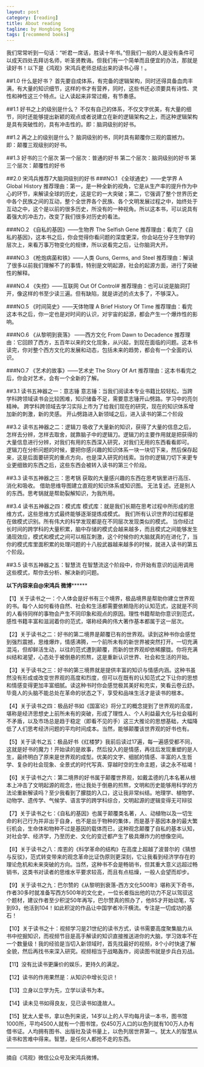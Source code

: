 ```yaml
---
layout: post
category: [reading]
title: About reading
tagline: by Hongbing Song
tags: [recommend books]
---
```

我们常常听到一句话：“听君一席话，胜读十年书。”但我们一般的人是没有条件可以成天四处去拜访名师，听圣贤教诲。但我们有一个简单而且便宜的办法，那就是读好书！以下是《鸿观》宋鸿兵老师总结出来的读书心得！。

<!--more-->

##1.0 什么是好书？ 
首先要自成体系，有完备的逻辑架构，同时还得具备血肉丰满，有大量的知识细节，这样的书才有营养，同时，这些书还必须要具有诗性、灵性和神性这三个特点。让人读起来非常过瘾，有节奏感。 

##1.1 好书之上的级别是什么？ 
不仅有自己的体系，不仅文字优美，有大量的细节，同时还能够提出新颖的观点或者说建立在新的逻辑架构之上，而这种逻辑架构是具有突破性的，具有冲击性的。即：脑洞级别的好书。 

##1.2 再之上的级别是什么？ 
脑洞级别的书，同时具有颠覆你三观的震撼力。即：颠覆三观级别的好书。 

##1.3 好书的三个层次 
第一个层次：普通的好书 
第二个层次：脑洞级别的好书 
第三个层次：颠覆性的好书 

##2.0 宋鸿兵推荐7大脑洞级别的好书 
###NO.1 《全球通史》——史学界 A Global History
推荐理由：第一，是一种全新的视角，它是从生产率的提升作为中心的环节，来解读全球的历史，这是它的一大突破；第二，它强调了整个世界历史中各个民族之间的互动，整个全世界各个民族、各个文明发展过程之中，始终处于互动之中，这个是以前的很多历史，所没有的一种视角。所以这本书，可以说具有着强大的冲击力，改变了我们很多对历史的看法。

###NO.2 《自私的基因》——生物界 The Selfish Gene
推荐理由：看完了《自私的基因》，这本书之后，你会觉得你看问题的深度更深，你会站在分子生物学的层次上，来看万事万物变化的规律，所以说看完之后，让你脑洞大开。

###NO.3 《枪炮病菌和铁》——人类 Guns, Germs, and Steel
推荐理由：解读了很多以前我们理解不了的事情，特别是文明起源，社会的起源方面，进行了突破性的解释。

###NO.4 《失控》——互联网 Out Of Control#
推荐理由：也可以说是脑洞打开，像这样的书至少读三遍。但有缺陷，就是讲述的点太多了，不够深入。

###NO.5 《时间简史》——天体物理 A Brief History Of Time
推荐理由：看完这本书之后，你一定也是对时间的认识，对宇宙的起源，都会产生一个爆炸性的影响。

###NO.6 《从黎明到衰落》 ——西方文化 From Dawn to Decadence
推荐理由：它回顾了西方，五百年以来的文化现象，从兴起，到现在面临的问题。这本书读完，你对整个西方文化的发展和动态，包括未来的趋势，都会有一个全面的认识。

###NO.7 《艺术的故事》——艺术史 The Story Of Art
推荐理由：这本书看完之后，你会对艺术，会有一个全新的了解。

##3.1 读书五神器之一：意志锤 
意志锤：当我们阅读本专业书籍比较轻松，当跨学科跨领域读书会比较困难，知识储备不足，需要意志锤开山劈路。学习中的亮剑精神。 
跨学科跨领域去学习实际上市为了给我们现在的研究，现在的知识体系增加新的刺激，新的灵感。 
开山劈路进入新领域之后，进入读书的第二个阶段 

##3.2 读书五神器之二：逻辑刀 
吸收了大量新的知识，获得了大量的信息之后，怎样去分辨，怎样去取舍，就靠脑子中的逻辑刀。逻辑刀的主要作用就是把获得的大量信息进行分辨，对我们有用的东西深入研究，对我们无用的东西看看即可。 
逻辑刀在分析问题的时候，要把你感兴趣的知识体系一块一块切下来，然后保存起来，这是后面要研究的重点方向，也是深入研究的线索。当你的逻辑刀切下来更专业更细致的东西之后，这些东西会被转入读书的第三个阶段。 

##3.3 读书五神器之三：思考锅 
获取的大量感兴趣的东西在思考锅里进行高压、消化和吸收。 
借助思维导图建立直观的知识体系或知识图。 
无法复述。还是别人的东西。思考锅就是帮助裂解知识，为我所用。  

##3.4 读书五神器之四：模式库 
模式库：就是我们长期在思考过程中所形成的思维方式，这些思维方式最终能够逐渐提炼成模式。 
我们所有认识世界的过程都是在做模式识别。所有伟大的科学发现都是在不同层次发现类似的模式。 
当你经过长时间的跨学科的大量积累，脑中存储的模式会越来越多，而且模式之间能够发生涌现效应，模式和模式之间可以相互刺激，这个时候你的大脑就真的在进化了，当你的模式库里面积累的处理问题的十八般武器越来越多的时候，就进入读书的第五个阶段。 

##3.5 读书五神器之五：智慧流 
在智慧流这个阶段中，你开始有意识的运用调用这些模式，帮你去分析、解决新的问题。 
 

**************以下内容来自@宋鸿兵 微博********************

【1】关于读书之一：个人体会是好书有三个境界，极品境界是帮助你建立世界观的书。每个人如何看待自然、社会和生活都需要依赖隐形的认知范式，这就是不同的人看待同样的事物会产生不同印象和观点的原因。理性书籍帮助你意识到范式，感性书籍丰富和滋润着你的范式，堪称经典的伟大著作基本都属于这一层次。 

【2】关于读书之二：好书的第二境界是颠覆已有的世界观。读到这种书你会感觉到强烈震撼，思维爆炸，情感沸腾，一个前所未有的新世界被突然打开。一切充满混沌，但却鲜活生动，以往的范式遭到颠覆，而新的世界观却依稀朦胧。你将充满纠结和渴望，心态处于被倒悬的煎熬，这是重新认识世界、社会和生活的开始。 

【3】关于读书之三：好书的第三境界就是提供丰富的知识与情感内涵。这种书虽然没有形成或改变世界观的高度和烈度，但可以在既有的认知范式之下让你的思想和情感变得更加丰富细腻。读这种书时你会感觉极其美好和充实，笑看云卷云舒。毕竟人的头脑不能总处在革命的状态之下，享受和品味生活才是读书的根本。 

【4】关于读书之四：极品好书如《国富论》将分工的概念提到了世界观的高度，堪称是经济思想史上前所未有的突破，形成了理性人、个人利益最大化与社会福利不矛盾，以及市场总是趋于稳定（即看不见的手）这三大推论的思想基础，大幅降低了人们思考经济问题的平均时间成本。当然，能够颠覆该世界观的好书也有。 

【5】关于读书之五：极品好书《红楼梦》我前后读过17遍，每一遍感受都不同，这就是好书的魔力！开始读的是故事，然后投入的是情感，再往后发现重塑的是人生，最终明白了原来是世界观的成型。优美的文字、细腻的情感、丰富的人生哲学、复杂的社会现象、全景式的时代写真、穿越时空的生命主题，读之永不枯竭！ 

【6】关于读书之六：第二境界的好书属于颠覆世界观，如戴孟德的几本名著从根本上冲击了文明起源的观念，他让我处于倒悬的煎熬，文明和历史能够用科学的方法论重新解读吗？至少我看到了朦胧的入口，这让我非常纠结。地理学、植物学、动物学、遗传学、气候学、语言学的跨学科综合，文明起源的逻辑变得无可辩驳 

【7】关于读书之七：《自私的基因》也属于颠覆类名著，人、动植物以及一切生命的利己行为并非出于自身，也不是出于物种的集体，而是基于基因本身的最大繁衍机会，生命体和物种不过是基因的载体而已，这种观念颠覆了自私的基本认知，对社会学、经济学，乃至历史、文化的变迁都产生了极具爆炸力的想像空间。 

【8】关于读书之八：库恩的《科学革命的结构》在高度上超越了波普尔的《猜想与反驳》，范式转变带来的观念革命比证伪原则更深刻，它让我看到经济学存在的理论危机和未来突破的方向。当然，这种书不会是畅销书，但其重大意义远超过畅销书，这类书对读者的思维水平要求较高，而且有点枯燥，一般人会望而却步。 

【9】关于读书之九：巴尔赞的《从黎明到衰落-西方文化500年》堪称天下奇书，作者30多时就准备写西方500年的文化史，一位长者指出他的功力不足以驾驭这个题材，建议作者至少积淀50年再写，巴尔赞真的照办了，他85才开始动笔，写到93，他活到104！如此积淀的作品让中国学者冷汗横流。专注是一切成功的基石！ 

【10】关于读书之十：视频学习是21世纪的读书方式，读书需要高度聚集脑力从书中挖掘知识，而视频节目是高手解读的知识直接推送进你的大脑，学习效率不在一个数量级！我的经验是当切入新领域时，首先找最好的视频，8个小时快速了解全貌，然后再找书来深入研究。视频相当于战略轰炸，阅读图书就是步兵白刃战。 

【11】没有比读书更廉价的娱乐，更持久的满足。 

【12】读书的作用果然是：从知识中增长见识！ 

【13】立身以立学为先，立学以读书为本。 

【14】读未见书如得良友，见已读书如逢故人。 

【15】犹太人爱书，拿以色列来说，14岁以上的人平均每月读一本书，图书馆1000所，平均4500人就有一个图书馆，仅450万人口的以色列就有100万人办有借书证。人均拥有图书、出版社及读书量上，以色列居世界第一。犹太人的智慧从读书和苦难中得来。智慧，是任何人都抢不走的东西。 

---
摘自《鸿观》微信公众号及宋鸿兵微博。
